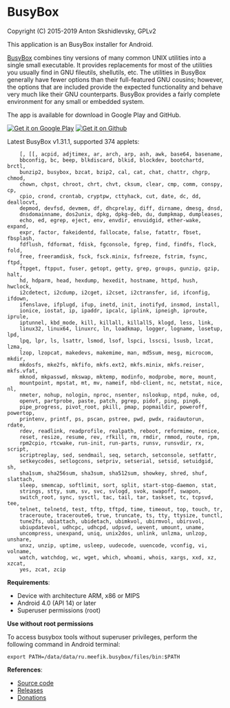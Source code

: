 # BusyBox

Copyright (C) 2015-2019 Anton Skshidlevsky, GPLv2

This application is an BusyBox installer for Android.

[BusyBox](http://busybox.net) combines tiny versions of many common UNIX utilities into a single small executable. It provides replacements for most of the utilities you usually find in GNU fileutils, shellutils, etc. The utilities in BusyBox generally have fewer options than their full-featured GNU cousins; however, the options that are included provide the expected functionality and behave very much like their GNU counterparts. BusyBox provides a fairly complete environment for any small or embedded system.

The app is available for download in Google Play and GitHub.

<a href="https://play.google.com/store/apps/details?id=ru.meefik.busybox"><img src="https://gist.githubusercontent.com/meefik/54a54afa7cc1dc600bdb855cb7895a4a/raw/ad617c006a1ac28d067c9a87cec60199ca8fef7c/get-it-on-google-play.png" alt="Get it on Google Play"></a>
<a href="https://github.com/meefik/busybox/releases/latest"><img src="https://gist.githubusercontent.com/meefik/54a54afa7cc1dc600bdb855cb7895a4a/raw/ad617c006a1ac28d067c9a87cec60199ca8fef7c/get-apk-from-github.png" alt="Get it on Github"></a>

Latest BusyBox v1.31.1, supported 374 applets:

        [, [[, acpid, adjtimex, ar, arch, arp, ash, awk, base64, basename,
        bbconfig, bc, beep, blkdiscard, blkid, blockdev, bootchartd, brctl,
        bunzip2, busybox, bzcat, bzip2, cal, cat, chat, chattr, chgrp, chmod,
        chown, chpst, chroot, chrt, chvt, cksum, clear, cmp, comm, conspy, cp,
        cpio, crond, crontab, cryptpw, cttyhack, cut, date, dc, dd, deallocvt,
        depmod, devfsd, devmem, df, dhcprelay, diff, dirname, dmesg, dnsd,
        dnsdomainname, dos2unix, dpkg, dpkg-deb, du, dumpkmap, dumpleases,
        echo, ed, egrep, eject, env, envdir, envuidgid, ether-wake, expand,
        expr, factor, fakeidentd, fallocate, false, fatattr, fbset, fbsplash,
        fdflush, fdformat, fdisk, fgconsole, fgrep, find, findfs, flock, fold,
        free, freeramdisk, fsck, fsck.minix, fsfreeze, fstrim, fsync, ftpd,
        ftpget, ftpput, fuser, getopt, getty, grep, groups, gunzip, gzip, halt,
        hd, hdparm, head, hexdump, hexedit, hostname, httpd, hush, hwclock,
        i2cdetect, i2cdump, i2cget, i2cset, i2ctransfer, id, ifconfig, ifdown,
        ifenslave, ifplugd, ifup, inetd, init, inotifyd, insmod, install,
        ionice, iostat, ip, ipaddr, ipcalc, iplink, ipneigh, iproute, iprule,
        iptunnel, kbd_mode, kill, killall, killall5, klogd, less, link,
        linux32, linux64, linuxrc, ln, loadkmap, logger, logname, losetup, lpd,
        lpq, lpr, ls, lsattr, lsmod, lsof, lspci, lsscsi, lsusb, lzcat, lzma,
        lzop, lzopcat, makedevs, makemime, man, md5sum, mesg, microcom, mkdir,
        mkdosfs, mke2fs, mkfifo, mkfs.ext2, mkfs.minix, mkfs.reiser, mkfs.vfat,
        mknod, mkpasswd, mkswap, mktemp, modinfo, modprobe, more, mount,
        mountpoint, mpstat, mt, mv, nameif, nbd-client, nc, netstat, nice, nl,
        nmeter, nohup, nologin, nproc, nsenter, nslookup, ntpd, nuke, od,
        openvt, partprobe, paste, patch, pgrep, pidof, ping, ping6,
        pipe_progress, pivot_root, pkill, pmap, popmaildir, poweroff, powertop,
        printenv, printf, ps, pscan, pstree, pwd, pwdx, raidautorun, rdate,
        rdev, readlink, readprofile, realpath, reboot, reformime, renice,
        reset, resize, resume, rev, rfkill, rm, rmdir, rmmod, route, rpm,
        rpm2cpio, rtcwake, run-init, run-parts, runsv, runsvdir, rx, script,
        scriptreplay, sed, sendmail, seq, setarch, setconsole, setfattr,
        setkeycodes, setlogcons, setpriv, setserial, setsid, setuidgid, sh,
        sha1sum, sha256sum, sha3sum, sha512sum, showkey, shred, shuf, slattach,
        sleep, smemcap, softlimit, sort, split, start-stop-daemon, stat,
        strings, stty, sum, sv, svc, svlogd, svok, swapoff, swapon,
        switch_root, sync, sysctl, tac, tail, tar, taskset, tc, tcpsvd, tee,
        telnet, telnetd, test, tftp, tftpd, time, timeout, top, touch, tr,
        traceroute, traceroute6, true, truncate, ts, tty, ttysize, tunctl,
        tune2fs, ubiattach, ubidetach, ubimkvol, ubirmvol, ubirsvol,
        ubiupdatevol, udhcpc, udhcpd, udpsvd, uevent, umount, uname,
        uncompress, unexpand, uniq, unix2dos, unlink, unlzma, unlzop, unshare,
        unxz, unzip, uptime, usleep, uudecode, uuencode, vconfig, vi, volname,
        watch, watchdog, wc, wget, which, whoami, whois, xargs, xxd, xz, xzcat,
        yes, zcat, zcip

**Requirements**:

* Device with architecture ARM, x86 or MIPS
* Android 4.0 (API 14) or later
* Superuser permissions (root)

**Use without root permissions**

To access busybox tools without superuser privileges, perform the following command in Android terminal:

    export PATH=/data/data/ru.meefik.busybox/files/bin:$PATH

**References**:

* [Source code](https://github.com/meefik/busybox)
* [Releases](https://github.com/meefik/busybox/releases)
* [Donations](https://meefik.github.io/donate)
